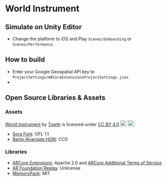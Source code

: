 # World Instrument

## Simulate on Unity Editor

- Change the platform to iOS and Play `Scenes/Onboarding` or `Scenes/Performance`.

## How to build

- Enter your Google Geospatial API key to `ProjectSettings/ARCoreExtensionsProjectSettings.json`
-

## Open Source Libraries & Assets

### Assets

<p xmlns:cc="http://creativecommons.org/ns#" xmlns:dct="http://purl.org/dc/terms/"><a property="dct:title" rel="cc:attributionURL" href="https://github.com/asus4/WorldInstrument">World Instrument</a> by <a rel="cc:attributionURL dct:creator" property="cc:attributionName" href="https://twoth.bandcamp.com/">Towth</a> is licensed under <a href="http://creativecommons.org/licenses/by/4.0/?ref=chooser-v1" target="_blank" rel="license noopener noreferrer" style="display:inline-block;">CC BY 4.0<img style="height:22px!important;margin-left:3px;vertical-align:text-bottom;" src="https://mirrors.creativecommons.org/presskit/icons/cc.svg?ref=chooser-v1"><img style="height:22px!important;margin-left:3px;vertical-align:text-bottom;" src="https://mirrors.creativecommons.org/presskit/icons/by.svg?ref=chooser-v1"></a></p>

- [Sora Font](https://fonts.google.com/specimen/Sora/about): OFL 1.1
- [Berlin Riverside HDRI](https://hdri-haven.com/hdri/berlin-riverside): CC0

### Libraries

- [ARCore Extensions](https://github.com/google-ar/arcore-unity-extensions): Apache 2.0 and [ARCore Additional Terms of Service](https://developers.google.com/ar/develop/terms)
- [AR Foundation Replay](https://github.com/asus4/ARFoundationReplay): Unlicense
- [MemoryPack](https://github.com/Cysharp/MemoryPack): MIT
